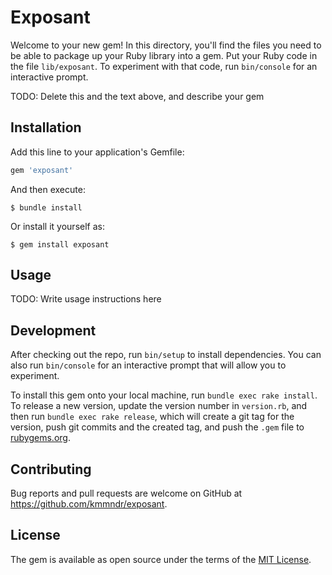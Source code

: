 # Exposant

Welcome to your new gem! In this directory, you'll find the files you need to be able to package up your Ruby library into a gem. Put your Ruby code in the file `lib/exposant`. To experiment with that code, run `bin/console` for an interactive prompt.

TODO: Delete this and the text above, and describe your gem

## Installation

Add this line to your application's Gemfile:

```ruby
gem 'exposant'
```

And then execute:

    $ bundle install

Or install it yourself as:

    $ gem install exposant

## Usage

TODO: Write usage instructions here

## Development

After checking out the repo, run `bin/setup` to install dependencies. You can also run `bin/console` for an interactive prompt that will allow you to experiment.

To install this gem onto your local machine, run `bundle exec rake install`. To release a new version, update the version number in `version.rb`, and then run `bundle exec rake release`, which will create a git tag for the version, push git commits and the created tag, and push the `.gem` file to [rubygems.org](https://rubygems.org).

## Contributing

Bug reports and pull requests are welcome on GitHub at https://github.com/kmmndr/exposant.

## License

The gem is available as open source under the terms of the [MIT License](https://opensource.org/licenses/MIT).
